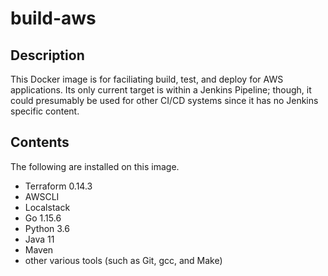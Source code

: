 # build-aws

## Description

This Docker image is for faciliating build, test, and deploy for AWS applications.  Its only current target is within a Jenkins Pipeline; though, it could presumably be used for other CI/CD systems since it has no Jenkins specific content.

## Contents


The following are installed on this image.

  - Terraform 0.14.3
  - AWSCLI
  - Localstack
  - Go 1.15.6
  - Python 3.6
  - Java 11
  - Maven
  - other various tools (such as Git, gcc, and Make)

